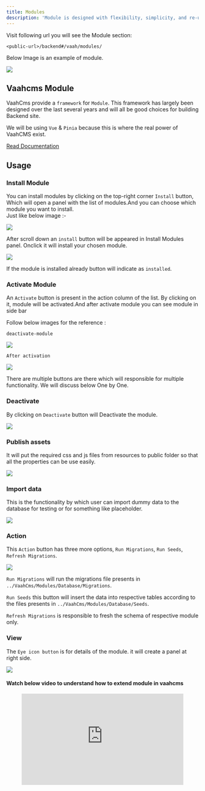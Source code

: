 ```yaml
---
title: Modules
description: 'Module is designed with flexibility, simplicity, and re-usability in mind. A module may contain just about anything: PHP code, including MVC functionality, library code, view scripts, and/or public assets such as images, CSS, and JavaScript.'
---
```


Visit following url you will see the Module section:
```http request
<public-url>/backend#/vaah/modules/
```
Below Image is an example of module.

<img src="/images/module.png">


## Vaahcms Module

VaahCms provide a `framework` for `Module`. This framework has largely been designed over the last several years and will all be good choices for building Backend site.

We will be using `Vue` & `Pinia` because this is where the real power of VaahCMS exist.

[Read Documentation](/vaahcms-2/getting-started/generate-module)

## Usage
### Install Module

You can install modules by clicking on the top-right corner `Install` button, Which will open a panel with the list of modules.And you can choose which module you want to install.  
Just like below image :-

<img src="/images/module-1.png">

After scroll down an `install` button will be appeared in Install Modules panel. Onclick it will install your chosen module.

<img src="/images/module-2.png">

If the module is installed already button will indicate as `installed`.

### Activate Module

An `Activate` button is present in the action column of the list. By clicking on it, module will be activated.And after activate module you can see module in side bar  

Follow below images for the reference :

`deactivate-module`

<img src="/images/deactivate-module.png">

`After activation`

<img src="/images/activate-module.png">

There are multiple buttons are there which will responsible for multiple functionality.
We will discuss below One by One.

### Deactivate

By clicking on `Deactivate` button will Deactivate the module.

<img src="/images/deactivate-btn.png">

### Publish assets

It will put the required css and js files from resources to public folder so that all the properties can be use easily.

<img src="/images/publish-assets.png">

### Import data

This is the functionality by which user can import dummy data to the database for testing or for something like placeholder.

<img src="/images/import-data.png">

### Action

This `Action` button has three more options, `Run Migrations`, `Run Seeds`, `Refresh Migrations`.

<img src="/images/module-action.png">

`Run Migrations` will run the migrations file presents in `../VaahCms/Modules/Database/Migrations`.

`Run Seeds` this button will insert the data into respective tables according to the files presents in `../VaahCms/Modules/Database/Seeds`.

`Refresh Migrations` is responsible to fresh the schema of respective module only.

### View

The `Eye icon button` is for details of the module. it will create a panel at right side.

<img src="/images/view-module.png">

#### Watch below video to understand how to extend module in vaahcms

<figure>
  <iframe src="https://www.youtube.com/embed/sgDgObXp6cI" frameborder="0" allowfullscreen="true" style="width: 100%; aspect-ratio: 16/9;"> </iframe>
</figure>
